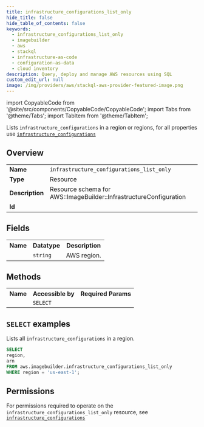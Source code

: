 ```yaml
---
title: infrastructure_configurations_list_only
hide_title: false
hide_table_of_contents: false
keywords:
  - infrastructure_configurations_list_only
  - imagebuilder
  - aws
  - stackql
  - infrastructure-as-code
  - configuration-as-data
  - cloud inventory
description: Query, deploy and manage AWS resources using SQL
custom_edit_url: null
image: /img/providers/aws/stackql-aws-provider-featured-image.png
---
```


import CopyableCode from '@site/src/components/CopyableCode/CopyableCode';
import Tabs from '@theme/Tabs';
import TabItem from '@theme/TabItem';

Lists <code>infrastructure_configurations</code> in a region or regions, for all properties use <a href="/providers/aws/serviceName/infrastructure_configurations/"><code>infrastructure_configurations</code></a>

## Overview
<table><tbody>
<tr><td><b>Name</b></td><td><code>infrastructure_configurations_list_only</code></td></tr>
<tr><td><b>Type</b></td><td>Resource</td></tr>
<tr><td><b>Description</b></td><td>Resource schema for AWS::ImageBuilder::InfrastructureConfiguration</td></tr>
<tr><td><b>Id</b></td><td><CopyableCode code="aws.imagebuilder.infrastructure_configurations_list_only" /></td></tr>
</tbody></table>

## Fields
<table><tbody><tr><th>Name</th><th>Datatype</th><th>Description</th></tr><tr><td><CopyableCode code="region" /></td><td><code>string</code></td><td>AWS region.</td></tr>
</tbody></table>

## Methods

<table><tbody>
  <tr>
    <th>Name</th>
    <th>Accessible by</th>
    <th>Required Params</th>
  </tr>
  <tr>
    <td><CopyableCode code="list_resources" /></td>
    <td><code>SELECT</code></td>
    <td><CopyableCode code="region" /></td>
  </tr>
</tbody></table>

## `SELECT` examples
Lists all <code>infrastructure_configurations</code> in a region.
```sql
SELECT
region,
arn
FROM aws.imagebuilder.infrastructure_configurations_list_only
WHERE region = 'us-east-1';
```


## Permissions

For permissions required to operate on the <code>infrastructure_configurations_list_only</code> resource, see <a href="/providers/aws/imagebuilder/infrastructure_configurations/#permissions"><code>infrastructure_configurations</code></a>

